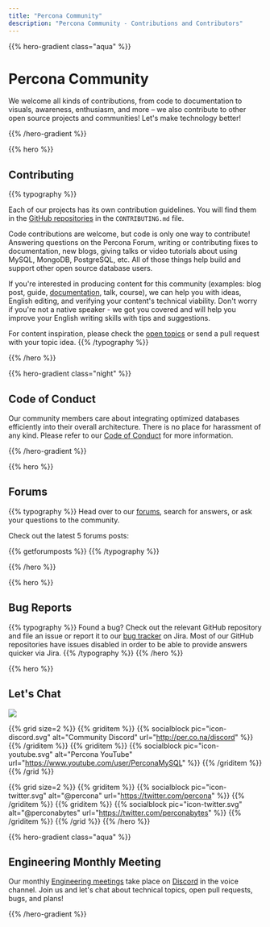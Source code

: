 ```yaml
---
title: "Percona Community"
description: "Percona Community - Contributions and Contributors"
---
```


{{% hero-gradient class="aqua" %}}

# Percona Community

We welcome all kinds of contributions, from code to documentation to visuals, awareness, enthusiasm, and more &ndash; we also contribute to other open source projects and communities! Let's make technology better!

{{% /hero-gradient %}}

{{% hero %}}

## Contributing

{{% typography %}}

Each of our projects has its own contribution guidelines. You will find them in the [GitHub repositories](https://github.com/percona/) in the `CONTRIBUTING.md` file.  

Code contributions are welcome, but code is only one way to contribute! Answering questions on the Percona Forum, writing or contributing fixes to documentation, new blogs, giving talks or video tutorials about using MySQL, MongoDB, PostgreSQL, etc. All of those things help build and support other open source database users.

If you're interested in producing content for this community (examples: blog post, guide, [documentation](/contribute/documentation), talk, course), we can help you with ideas, English editing, and verifying your content's technical viability. Don't worry if you're not a native speaker - we got you covered and will help you improve your English writing skills with tips and suggestions.

For content inspiration, please check the [open topics](/contribute/opentopics) or send a pull request with your topic idea.
{{% /typography %}}

{{% /hero %}}

{{% hero-gradient class="night" %}}

## Code of Conduct

Our community members care about integrating optimized databases efficiently into their overall architecture. There is no place for harassment of any kind. Please refer to our [Code of Conduct](/contribute/coc) for more information.

{{% /hero-gradient %}}


{{% hero %}}

## Forums

{{% typography %}}
Head over to our [forums](https://forums.percona.com/), search for answers, or ask your questions to the community.

Check out the latest 5 forums posts:

{{% getforumposts %}}
{{% /typography %}}

{{% /hero %}}

{{% hero %}}

## Bug Reports
{{% typography %}}
Found a bug? Check out the relevant GitHub repository and file an issue or report it to our [bug tracker](https://jira.percona.com) on Jira. Most of our GitHub repositories have issues disabled in order to be able to provide answers quicker via Jira.
{{% /typography %}}
{{% /hero %}}

{{% hero %}}

## Let's Chat

![](mongodb-sit-small.png)

{{% grid size=2 %}}
{{% griditem %}}
{{% socialblock pic="icon-discord.svg" alt="Community Discord" url="http://per.co.na/discord" %}}
{{% /griditem %}}
{{% griditem %}}
{{% socialblock pic="icon-youtube.svg" alt="Percona YouTube" url="https://www.youtube.com/user/PerconaMySQL" %}}
{{% /griditem %}}
{{% /grid %}}

{{% grid size=2 %}}
{{% griditem %}}
{{% socialblock pic="icon-twitter.svg" alt="@percona" url="https://twitter.com/percona" %}}
{{% /griditem %}}
{{% griditem %}}
{{% socialblock pic="icon-twitter.svg" alt="@perconabytes" url="https://twitter.com/perconabytes" %}}
{{% /griditem %}}
{{% /grid %}}
{{% /hero %}}

{{% hero-gradient class="aqua" %}}

## Engineering Monthly Meeting

Our monthly [Engineering meetings](/contribute/engineeringmeetings) take place on [Discord](http://per.co.na/discord) in the voice channel. Join us and let's chat about technical topics, open pull requests, bugs, and plans!

{{% /hero-gradient %}}
